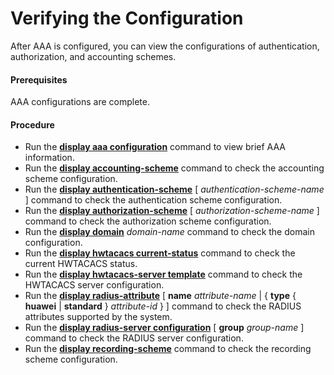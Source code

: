 Verifying the Configuration
===========================

After AAA is configured, you can view the configurations of authentication, authorization, and accounting schemes.

#### Prerequisites

AAA configurations are complete.


#### Procedure

* Run the [**display aaa configuration**](cmdqueryname=display+aaa+configuration) command to view brief AAA information.
* Run the [**display accounting-scheme**](cmdqueryname=display+accounting-scheme) command to check the accounting scheme configuration.
* Run the [**display authentication-scheme**](cmdqueryname=display+authentication-scheme) [ *authentication-scheme-name* ] command to check the authentication scheme configuration.
* Run the [**display authorization-scheme**](cmdqueryname=display+authorization-scheme) [ *authorization-scheme-name* ] command to check the authorization scheme configuration.
* Run the [**display domain**](cmdqueryname=display+domain) *domain-name* command to check the domain configuration.
* Run the [**display hwtacacs current-status**](cmdqueryname=display+hwtacacs+current-status) command to check the current HWTACACS status.
* Run the [**display hwtacacs-server template**](cmdqueryname=display+hwtacacs-server+template) command to check the HWTACACS server configuration.
* Run the [**display radius-attribute**](cmdqueryname=display+radius-attribute) [ **name** *attribute-name* | { **type** { **huawei** | **standard** } *attribute-id* } ] command to check the RADIUS attributes supported by the system.
* Run the [**display radius-server configuration**](cmdqueryname=display+radius-server+configuration) [ **group** *group-name* ] command to check the RADIUS server configuration.
* Run the [**display recording-scheme**](cmdqueryname=display+recording-scheme) command to check the recording scheme configuration.